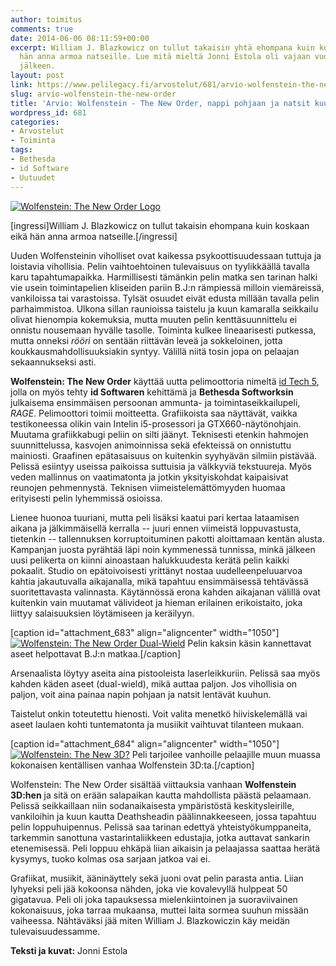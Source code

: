 ```yaml
---
author: toimitus
comments: true
date: 2014-06-06 08:11:59+00:00
excerpt: William J. Blazkowicz on tullut takaisin yhtä ehompana kuin koskaan eikä
  hän anna armoa natseille. Lue mitä mieltä Jonni Estola oli vajaan vuorokauden pelaamisen
  jälkeen.
layout: post
link: https://www.pelilegacy.fi/arvostelut/681/arvio-wolfenstein-the-new-order
slug: arvio-wolfenstein-the-new-order
title: 'Arvio: Wolfenstein - The New Order, nappi pohjaan ja natsit kuuhun'
wordpress_id: 681
categories:
- Arvostelut
- Toiminta
tags:
- Bethesda
- id Software
- Uutuudet
---
```


[![Wolfenstein: The New Order Logo](http://www.pelilegacy.fi/wp-content/uploads/2014/06/2014-05-20_00024-1050x590.jpg)](http://www.pelilegacy.fi/wp-content/uploads/2014/06/2014-05-20_00024.jpg)



[ingressi]William J. Blazkowicz on tullut takaisin ehompana kuin koskaan eikä hän anna armoa natseille.[/ingressi]



Uuden Wolfensteinin viholliset ovat kaikessa psykoottisuudessaan tuttuja ja loistavia vihollisia. Pelin vaihtoehtoinen tulevaisuus on tyylikkäällä tavalla karu tapahtumapaikka. Harmillisesti tämänkin pelin matka sen tarinan halki vie usein toimintapelien kliseiden pariin B.J:n rämpiessä milloin viemäreissä, vankiloissa tai varastoissa. Tylsät osuudet eivät edusta millään tavalla pelin parhaimmistoa. Ulkona sillan raunioissa taistelu ja kuun kamaralla seikkailu olivat hienompia kokemuksia, mutta muuten pelin kenttäsuunnittelu ei onnistu nousemaan hyvälle tasolle. Toiminta kulkee lineaarisesti putkessa, mutta onneksi _rööri_ on sentään riittävän leveä ja sokkeloinen, jotta koukkausmahdollisuuksiakin syntyy. Välillä niitä tosin jopa on pelaajan sekaannukseksi asti.

**Wolfenstein: The New Order** käyttää uutta pelimoottoria nimeltä [id Tech 5](http://fi.wikipedia.org/wiki/Id_Tech_5), jolla on myös tehty **id Softwaren** kehittämä ja **Bethesda Softworksin** julkaisema ensimmäisen persoonan ammunta- ja toimintaseikkailupeli, _RAGE_. Pelimoottori toimii moitteetta. Grafiikoista saa näyttävät, vaikka testikoneessa olikin vain Intelin i5-prosessori ja GTX660-näytönohjain. Muutama grafiikkabugi peliin on silti jäänyt. Teknisesti etenkin hahmojen suunnittelussa, kasvojen animoinnissa sekä efekteissä on onnistuttu mainiosti. Graafinen epätasaisuus on kuitenkin syyhyävän silmiin pistävää. Pelissä esiintyy useissa paikoissa suttuisia ja välkkyviä tekstuureja. Myös veden mallinnus on vaatimatonta ja jotkin yksityiskohdat kaipaisivat reunojen pehmennystä. Teknisen viimeistelemättömyyden huomaa erityisesti pelin lyhemmissä osioissa.

Lienee huonoa tuuriani, mutta peli lisäksi kaatui pari kertaa lataamisen aikana ja jälkimmäisellä kerralla -- juuri ennen viimeistä loppuvastusta, tietenkin -- tallennuksen korruptoituminen pakotti aloittamaan kentän alusta. Kampanjan juosta pyrähtää läpi noin kymmenessä tunnissa, minkä jälkeen uusi pelikerta on kiinni ainoastaan halukkuudesta kerätä pelin kaikki pokaalit. Studio on epätoivoisesti yrittänyt nostaa uudelleenpeluuarvoa kahtia jakautuvalla aikajanalla, mikä tapahtuu ensimmäisessä tehtävässä suoritettavasta valinnasta. Käytännössä erona kahden aikajanan välillä ovat kuitenkin vain muutamat välivideot ja hieman erilainen erikoistaito, joka liittyy salaisuuksien löytämiseen ja keräilyyn.

[caption id="attachment_683" align="aligncenter" width="1050"][![Wolfenstein: The New Order Dual-Wield](http://www.pelilegacy.fi/wp-content/uploads/2014/06/2014-05-20_00011-1050x590.jpg)](http://www.pelilegacy.fi/wp-content/uploads/2014/06/2014-05-20_00011.jpg) Pelin kaksin käsin kannettavat aseet helpottavat B.J:n matkaa.[/caption]

Arsenaalista löytyy aseita aina pistooleista laserleikkuriin. Pelissä saa myös kahden käden aseet (dual-wield), mikä auttaa paljon. Jos vihollisia on paljon, voit aina painaa napin pohjaan ja natsit lentävät kuuhun.

Taistelut onkin toteutettu hienosti. Voit valita menetkö hiiviskelemällä vai aseet laulaen kohti tuntematonta ja musiikit vaihtuvat tilanteen mukaan.

[caption id="attachment_684" align="aligncenter" width="1050"][![Wolfenstein: The New 3D?](http://www.pelilegacy.fi/wp-content/uploads/2014/06/2014-05-20_00033-1050x590.jpg)](http://www.pelilegacy.fi/wp-content/uploads/2014/06/2014-05-20_00033.jpg) Peli tarjoilee vanhoille pelaajille muun muassa kokonaisen kentällisen vanhaa Wolfenstein 3D:ta.[/caption]

Wolfenstein: The New Order sisältää viittauksia vanhaan **Wolfenstein 3D:hen** ja sitä on erään salapaikan kautta mahdollista päästä pelaamaan. Pelissä seikkaillaan niin sodanaikaisesta ympäristöstä keskitysleirille, vankiloihin ja kuun kautta Deathsheadin päälinnakkeeseen, jossa tapahtuu pelin loppuhuipennus. Pelissä saa tarinan edettyä yhteistyökumppaneita, tarkemmin sanottuna vastarintaliikkeen edustajia, jotka auttavat sankarin etenemisessä. Peli loppuu ehkäpä liian aikaisin ja pelaajassa saattaa herätä kysymys, tuoko kolmas osa sarjaan jatkoa vai ei.

Grafiikat, musiikit, ääninäyttely sekä juoni ovat pelin parasta antia. Liian lyhyeksi peli jää kokoonsa nähden, joka vie kovalevyllä hulppeat 50 gigatavua. Peli oli joka tapauksessa mielenkiintoinen ja suoraviivainen kokonaisuus, joka tarraa mukaansa, muttei laita sormea suuhun missään vaiheessa. Nähtäväksi jää miten William J. Blazkowiczin käy meidän tulevaisuudessamme.

**Teksti ja kuvat:** Jonni Estola
